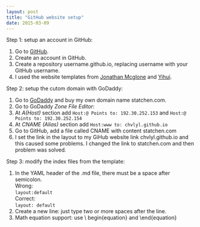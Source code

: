 ```yaml
---
layout: post
title: "GitHub website setup"
date: 2015-03-09
---
```


Step 1: setup an account in GitHub:  
  1. Go to [GitHub](https://github.com/).  
  2. Create an account in GitHub.  
  3. Create a repository username.github.io, replacing username with your GitHub username.  
  4. I used the website templates from [Jonathan Mcglone](http://jmcglone.com/guides/github-pages/) and [Yihui](http://yihui.name/).  
 


Step 2: setup the cutom domain with GoDaddy:  
  1. Go to [GoDaddy](www.godaddy.com) and buy my own domain name statchen.com.  
  2. Go to GoDaddy *Zone File Editor*:  
  3. At *A(Host)* section add `Host:@ Points to: 192.30.252.153`  and `Host:@ Points to: 192.30.252.154`  
  4. At *CNAME (Alias)* section add `Host:www to: chvlyl.github.io`  
  5. Go to GitHub, add a file called CNAME with content statchen.com  
  6. I set the link in the layout to my GiHub website link chvlyl.github.io and this caused some problems. I changed the link to statchen.com and then problem was solved.     


Step 3: modify the index files from the template:  
  1. In the YAML header of the .md file, there must be a space after semicolon.  
  Wrong:  
   `layout:default`  
  Correct:  
   `layout: default`   
  2. Create a new line: just type two or more spaces after the line.  
  3. Math equation support:  use \\ begin\{equation\} and \\end\{equation\}



 
